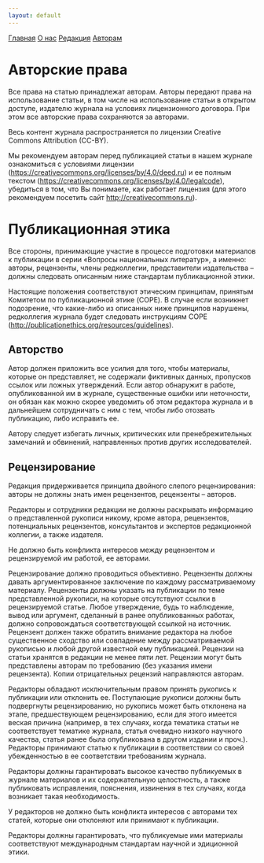 ```yaml
---
layout: default
---
```

[Главная](./index.html)
[О нас](./about)
[Редакция](./editorial-team)
[Авторам](./to-authors)

# Авторские права
Все права на статью принадлежат авторам. Авторы передают права на использование статьи, в том числе на использование статьи в открытом доступе, издателю журнала на условиях лицензионного договора. При этом все авторские права сохраняются за авторами.

Весь контент журнала распространяется по лицензии Creative Commons Attribution (CC-BY).

Мы рекомендуем авторам перед публикацией статьи в нашем журнале ознакомиться с условиями лицензии (https://creativecommons.org/licenses/by/4.0/deed.ru) и ее полным текстом (https://creativecommons.org/licenses/by/4.0/legalcode), убедиться в том, что Вы понимаете, как работает лицензия (для этого рекомендуем посетить сайт http://creativecommons.ru).

# Публикационная этика
Все стороны, принимающие участие в процессе подготовки материалов к публикации в серии «Вопросы национальных литератур», а именно: авторы, рецензенты, члены редколлегии, представители издательства – должны следовать описанным ниже стандартам публикационной этики.

Настоящие положения соответствуют этическим принципам, принятым Комитетом по публикационной этике (COPE). В случае если возникнет подозрение, что какие-либо из описанных ниже принципов нарушены, редколлегия журнала будет следовать инструкциям COPE (http://publicationethics.org/resources/guidelines).

## Авторство
Автор должен приложить все усилия для того, чтобы материалы, которые он представляет, не содержали фиктивных данных, пропусков ссылок или ложных утверждений. Если автор обнаружит в работе, опубликованной им в журнале, существенные ошибки или неточности, он обязан как можно скорее уведомить об этом редактора журнала и в дальнейшем сотрудничать с ним с тем, чтобы либо отозвать публикацию, либо исправить ее.

Автору следует избегать личных, критических или пренебрежительных замечаний и обвинений, направленных против других исследователей.

 

## Рецензирование
Редакция придерживается принципа двойного слепого рецензирования: авторы не должны знать имен рецензентов, рецензенты – авторов.

Редакторы и сотрудники редакции не должны раскрывать информацию о представленной рукописи никому, кроме автора, рецензентов, потенциальных рецензентов, консультантов и экспертов редакционной коллегии, а также издателя.

Не должно быть конфликта интересов между рецензентом и рецензируемой им работой, ее авторами.

Рецензирование должно проводиться объективно. Рецензенты должны давать аргументированное заключение по каждому рассматриваемому материалу. Рецензенты должны указать на публикации по теме представленной рукописи, на которые отсутствуют ссылки в рецензируемой статье. Любое утверждение, будь то наблюдение, вывод или аргумент, сделанный в ранее опубликованных работах, должно сопровождаться соответствующей ссылкой на источник. Рецензент должен также обратить внимание редактора на любое существенное сходство или совпадение между рассматриваемой рукописью и любой другой известной ему публикацией. Рецензии на статьи хранятся в редакции не менее пяти лет. Рецензии могут быть представлены авторам по требованию (без указания имени рецензента). Копии отрицательных рецензий направляются авторам.

Редакторы обладают исключительным правом принять рукопись к публикации или отклонить ее. Поступающие рукописи должны быть подвергнуты рецензированию, но рукопись может быть отклонена на этапе, предшествующем рецензированию, если для этого имеется веская причина (например, в тех случаях, когда тематика статьи не соответствует тематике журнала, статья очевидно низкого научного качества, статья ранее была опубликована в другом издании и проч.). Редакторы принимают статью к публикации в соответствии со своей убежденностью в ее соответствии требованиям журнала.

Редакторы должны гарантировать высокое качество публикуемых в журнале материалов и их содержательную целостность, а также публиковать исправления, пояснения, извинения в тех случаях, когда возникает такая необходимость.

У редакторов не должно быть конфликта интересов с авторами тех статей, которые они отклоняют или принимают к публикации.

Редакторы должны гарантировать, что публикуемые ими материалы соответствуют международным стандартам научной и эдиционной этики.
